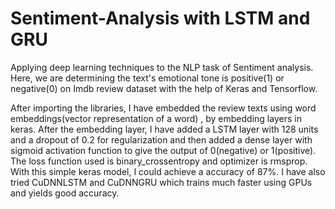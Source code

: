 # Sentiment-Analysis with LSTM and GRU

Applying deep learning techniques to the NLP task of Sentiment analysis. Here, we are determining the text's emotional tone is positive(1) 
or negative(0) on Imdb review dataset with the help of Keras and Tensorflow.

After importing the libraries, I have embedded the review texts using word embeddings(vector representation of a word) , by embedding layers
in keras. After the embedding layer, I have added a LSTM layer with 128 units and a dropout of 0.2 for regularization and then added a dense
layer with sigmoid activation function to give the output of 0(negative) or 1(positive). The loss function used is binary_crossentropy and
optimizer is rmsprop. With this simple keras model, I could achieve a accuracy of 87%.
I have also tried CuDNNLSTM and CuDNNGRU which trains much faster using GPUs and yields good accuracy.
